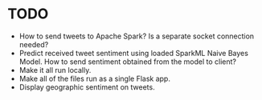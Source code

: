 # TODO

- How to send tweets to Apache Spark? Is a separate socket connection needed?
- Predict received tweet sentiment using loaded SparkML Naive Bayes Model. How to send sentiment obtained from the model to client?
- Make it all run locally.
- Make all of the files run as a single Flask app.
- Display geographic sentiment on tweets.
